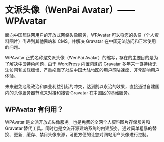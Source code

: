 # 文派头像（WenPai Avatar）—— WPAvatar
面向中国互联网用户的开放式网络头像服务，WPAvatar 可以将您的头像（个人资料图片）传递到其他网站和 CMS。并解决 Gravatar 在中国无法访问和正常使用的问题。

WPAvatar 正式名称是文派头像（WenPai Avatar）的缩写，存在的主要目的是为了解决中国特色问题，由于 WordPress 内置包含的 Gravatar 多年来一直持续无法访问和加载缓慢，严重拖慢了处在中国大陆地区的用户网站速度，非常影响用户体验。

未来避免地缘政治和商业利益引起的冲突，达到割以永治的效果，直接通过自建国内的头像服务器节点来对接和接管 Gravatar 在中国区的基础服务。

## WPAvatar 有何用？ 

WPAvatar 是文派开放式头像服务，也是免费的全网个人资料图片存储服务和 Gravatar 替代工具。同时也是文派开源建站系统的内建服务，通过简单粗暴的替换、更新、缓存、禁用头像来源，可更方便的让您对网站用户头像进行控制。
